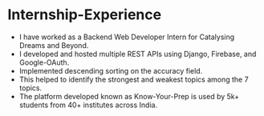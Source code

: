 # Internship-Experience
- I have worked as a Backend Web Developer Intern for Catalysing Dreams and Beyond.
- I developed and hosted multiple REST APIs using Django, Firebase, and Google-OAuth.
- Implemented descending sorting on the accuracy field.
- This helped to identify the strongest and weakest topics among the 7 topics.
- The platform developed known as Know-Your-Prep is used by 5k+ students from 40+ institutes across India.


